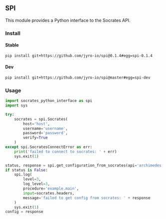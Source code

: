 ## SPI

This module provides a Python interface to the Socrates API.

### Install

#### Stable

```bash
pip install git+https://github.com/jyro-io/spi@0.1.4#egg=spi-0.1.4
```

#### Dev

```bash
pip install git+https://github.com/jyro-io/spi@master#egg=spi-dev
```

### Usage

```python
import socrates_python_interface as spi
import sys

try:
    socrates = spi.Socrates(
        host='host',
        username='username',
        password='password',
        verify=True
    )
except spi.SocratesConnectError as err:
    print('failed to connect to socrates: ' + err)
    sys.exit(1)

status, response = spi.get_configuration_from_socrates(api='archimedes', key='classifier')
if status is False:
    spi.log(
        level=3,
        log_level=3,
        procedure='example.main',
        input=socrates.headers,
        message='failed to get config from socrates: ' + response
    )
    sys.exit(1)
config = response
```